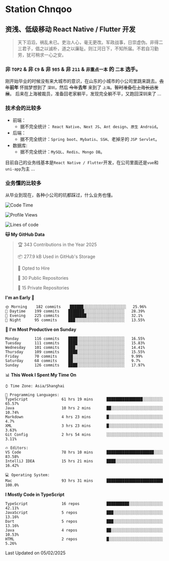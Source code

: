 # Station Chnqoo

## 资浅、低级移动 React Native / Flutter 开发

> 天下滔滔，祸乱未已。吏治人心，毫无更改。军政战事，日崇虚伪。非得二三君子，倡之以诚朴，道之以廉耻。则江河日下，不知所届。不若自习勤劳，犹可稍求一心之安。

### 非 `TOP2` & 非 `C9` & 非 `985` & 非 `211` & `非重点一本` 的 `二本` 选手。

刚开始毕业的时候没有来大城市的意识，在山东的小城市的小公司里跳来跳去。~~去年~~**前年** 怀揣梦想到了 `深圳`，然后 ~~今年~~**去年** 来到了 `上海`。~~暂时准备在上海长远发展~~。
后来在上海被裁员，准备回老家躺平，发现完全躺不平，又跑回深圳来了 ...

### 技术会的比较多

- 前端：
  - 据不完全统计： `React Native`、`Next JS`、`Ant design`、`原生 Android`。
- 后端：
  - 据不完全统计：`Spring boot`、`Mybatis`、`SSH`、老掉牙的 `JSP Servlet`。
- 数据库:
  - 据不完全统计：`MySQL`、`Redis`、`Mongo DB`。

目前自己的业务线基本是`React Native / Flutter`开发，在公司里面还是`vue`和`uni-app`为主 ...

### 业务懂的比较多

从毕业到现在，各种小公司的坑都踩过，什么业务也懂。

<!--START_SECTION:waka-->
![Code Time](http://img.shields.io/badge/Code%20Time-7%2C468%20hrs%205%20mins-blue)

![Profile Views](http://img.shields.io/badge/Profile%20Views-0-blue)

![Lines of code](https://img.shields.io/badge/From%20Hello%20World%20I%27ve%20Written-433%20Thousand%20lines%20of%20code-blue)

**🐱 My GitHub Data** 

> 🏆 343 Contributions in the Year 2025
 > 
> 📦 277.9 kB Used in GitHub's Storage 
 > 
> 💼 Opted to Hire
 > 
> 📜 30 Public Repositories 
 > 
> 🔑 15 Private Repositories  
 > 
**I'm an Early 🐤** 

```text
🌞 Morning    182 commits    ██████░░░░░░░░░░░░░░░░░░░   25.96% 
🌆 Daytime    199 commits    ███████░░░░░░░░░░░░░░░░░░   28.39% 
🌃 Evening    225 commits    ████████░░░░░░░░░░░░░░░░░   32.1% 
🌙 Night      95 commits     ███░░░░░░░░░░░░░░░░░░░░░░   13.55%

```
📅 **I'm Most Productive on Sunday** 

```text
Monday       116 commits    ████░░░░░░░░░░░░░░░░░░░░░   16.55% 
Tuesday      111 commits    ████░░░░░░░░░░░░░░░░░░░░░   15.83% 
Wednesday    101 commits    ███░░░░░░░░░░░░░░░░░░░░░░   14.41% 
Thursday     109 commits    ████░░░░░░░░░░░░░░░░░░░░░   15.55% 
Friday       70 commits     ██░░░░░░░░░░░░░░░░░░░░░░░   9.99% 
Saturday     68 commits     ██░░░░░░░░░░░░░░░░░░░░░░░   9.7% 
Sunday       126 commits    ████░░░░░░░░░░░░░░░░░░░░░   17.97%

```


📊 **This Week I Spent My Time On** 

```text
⌚︎ Time Zone: Asia/Shanghai

💬 Programming Languages: 
TypeScript               61 hrs 19 mins      ████████████████░░░░░░░░░   65.57% 
Java                     10 hrs 2 mins       ██░░░░░░░░░░░░░░░░░░░░░░░   10.74% 
Markdown                 4 hrs 23 mins       █░░░░░░░░░░░░░░░░░░░░░░░░   4.7% 
XML                      3 hrs 23 mins       █░░░░░░░░░░░░░░░░░░░░░░░░   3.63% 
Git Config               2 hrs 54 mins       ░░░░░░░░░░░░░░░░░░░░░░░░░   3.11%

🔥 Editors: 
VS Code                  78 hrs 10 mins      █████████████████████░░░░   83.58% 
IntelliJ IDEA            15 hrs 21 mins      ████░░░░░░░░░░░░░░░░░░░░░   16.42%

💻 Operating System: 
Mac                      93 hrs 31 mins      █████████████████████████   100.0%

```

**I Mostly Code in TypeScript** 

```text
TypeScript               16 repos            ██████████░░░░░░░░░░░░░░░   42.11% 
JavaScript               5 repos             ███░░░░░░░░░░░░░░░░░░░░░░   13.16% 
Dart                     5 repos             ███░░░░░░░░░░░░░░░░░░░░░░   13.16% 
Java                     4 repos             ██░░░░░░░░░░░░░░░░░░░░░░░   10.53% 
HTML                     2 repos             █░░░░░░░░░░░░░░░░░░░░░░░░   5.26%

```



 Last Updated on 05/02/2025
<!--END_SECTION:waka-->

<!---
ChenqiaoStation/ChenqiaoStation is a ✨ special ✨ repository because its `README.md` (this file) appears on your GitHub profile.
You can click the Preview link to take a look at your changes.
--->
